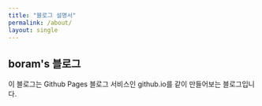 ```yaml
---
title: "블로그 설명서"
permalink: /about/
layout: single
---
```


## boram's 블로그

이 블로그는 Github Pages 블로그 서비스인 github.io를 같이 만들어보는 블로그입니다.
